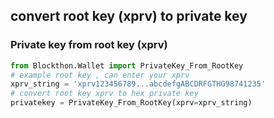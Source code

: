 ## convert root key (xprv) to private key
### Private key from root key (xprv)
```python
from Blockthon.Wallet import PrivateKey_From_RootKey
# example root key , can enter your xprv 
xprv_string = 'xprv123456789...abcdefgABCDRFGTHG98741235'
# convert root key xprv to hex private key
privatekey = PrivateKey_From_RootKey(xprv=xprv_string)
```